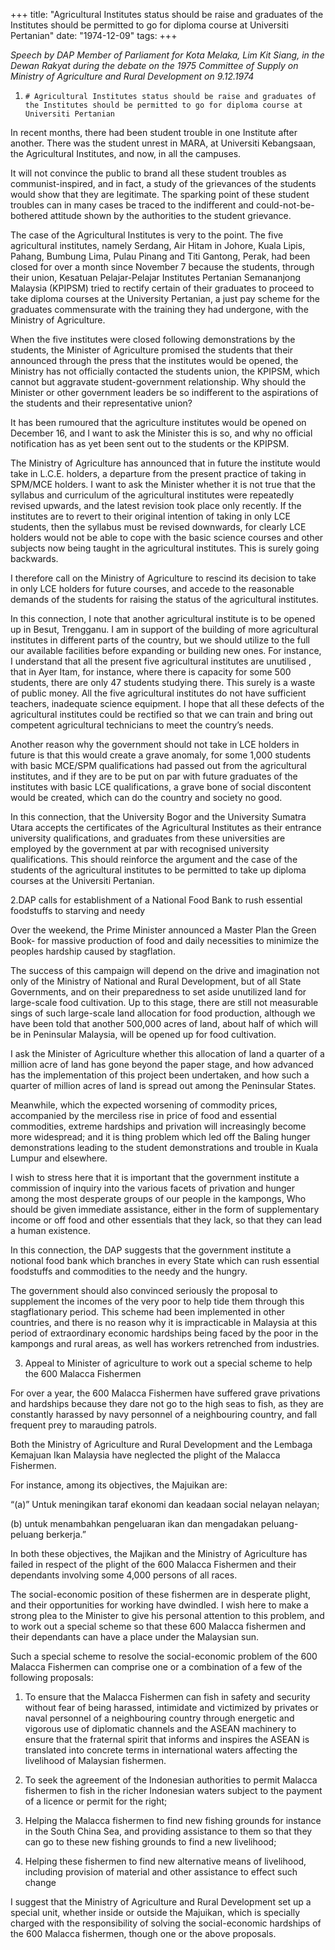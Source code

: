 +++ 
title: "Agricultural Institutes status should be raise and graduates of the Institutes should be permitted to go for diploma course at Universiti Pertanian"
date: "1974-12-09"
tags:
+++

_Speech by DAP Member of Parliament for Kota Melaka, Lim Kit Siang, in the Dewan Rakyat during the debate on the 1975 Committee of Supply on Ministry of Agriculture and Rural Development on 9.12.1974_

1.     # Agricultural Institutes status should be raise and graduates of the Institutes should be permitted to go for diploma course at Universiti Pertanian

In recent months, there had been student trouble in one Institute after another. There was the student unrest in MARA, at Universiti Kebangsaan, the Agricultural Institutes, and now, in all the campuses.</u>

It will not convince the public to brand all these student troubles as communist-inspired, and in fact, a study of the grievances of the students would show that they are legitimate. The sparking point of these student troubles can in many cases be traced to the indifferent and could-not-be-bothered attitude shown by the authorities to the student grievance.

The case of the Agricultural Institutes is very to the point. The five agricultural institutes, namely Serdang, Air Hitam in Johore, Kuala Lipis, Pahang, Bumbung Lima, Pulau Pinang and Titi Gantong, Perak, had been closed for over a month since November 7 because the students, through their union, Kesatuan Pelajar-Pelajar Institutes Pertanian Semananjong Malaysia (KPIPSM) tried to rectify certain of their graduates to proceed to take diploma courses at the University Pertanian, a just pay scheme for the graduates commensurate with the training they had undergone, with the Ministry of Agriculture.

When the five institutes were closed following demonstrations by the students, the Minister of Agriculture promised the students that their announced through the press that the institutes would be opened, the Ministry has not officially contacted the students union, the KPIPSM, which cannot but aggravate student-government relationship. Why should the Minister or other government leaders be so indifferent to the aspirations of the students and their representative union?

It has been rumoured that the agriculture institutes would be opened on December 16, and I want to ask the Minister this is so, and why no official notification has as yet been sent out to the students or the KPIPSM.

The Ministry of Agriculture has announced that in future the institute would take in L.C.E. holders, a departure from the present practice of taking in SPM/MCE holders. I want to ask the Minister whether it is not true that the syllabus and curriculum of the agricultural institutes were repeatedly revised upwards, and the latest revision took place only recently. If the institutes are to revert to their original intention of taking in only LCE students, then the syllabus must be revised downwards, for clearly LCE holders would not be able to cope with the basic science courses and other subjects now being taught in the agricultural institutes. This is surely going backwards.

I therefore call on the Ministry of Agriculture to rescind its decision to take in only LCE holders for future courses, and accede to the reasonable demands of the students for raising the status of the agricultural institutes.

In this connection, I note that another agricultural institute is to be opened up in Besut, Trengganu. I am in support of the building of more agricultural institutes in different parts of the country, but we should utilize to the full our available facilities before expanding or building new ones. For instance, I understand that all the present five agricultural institutes are unutilised , that in Ayer Itam, for instance, where there is capacity for some 500 students, there are only  47 students studying there. This surely is a waste of public money. All the five agricultural institutes do not have sufficient teachers, inadequate science equipment. I hope that all these defects of the agricultural institutes could be rectified so that we can train and bring out competent agricultural technicians to meet the country’s needs.

Another reason why the government should not take in LCE holders in future is that this would create a grave anomaly, for some 1,000 students with basic MCE/SPM qualifications had passed out from the agricultural institutes, and if they are to be put on par with future graduates of the institutes with basic LCE qualifications, a grave bone of social discontent would be created, which can do the country and society no good.

In this connection, that the University Bogor and the University Sumatra Utara accepts the certificates of the Agricultural Institutes as their entrance university qualifications, and graduates from these universities are employed by the government at par with recognised university qualifications. This should reinforce the argument and the case of the students of the agricultural institutes to be permitted to take up diploma courses at the Universiti Pertanian.

2.DAP calls for establishment of a National Food Bank to rush essential foodstuffs to starving and needy

Over the weekend, the Prime Minister announced a Master Plan the Green Book- for massive production of food and daily necessities to minimize the peoples hardship caused by stagflation.

The success of this campaign will depend on the drive and imagination not only of the Ministry of National and Rural Development, but of all State Governments, and on their preparedness to set aside unutilized land for large-scale food cultivation. Up to this stage, there are still not measurable sings of such large-scale land allocation for food production, although we have been told that another 500,000 acres of land, about half of which will be in Peninsular Malaysia, will be opened up for food cultivation.

I ask the Minister of Agriculture whether this allocation of land a quarter of a million acre of land has gone beyond the paper stage, and how advanced has the implementation of this project been undertaken, and how such a quarter of million acres of land is spread out among the Peninsular States.

Meanwhile, which the expected worsening of commodity prices, accompanied by the merciless rise in price of food and essential commodities, extreme hardships and privation will increasingly become more widespread; and it is thing problem which led off the Baling hunger demonstrations leading to the student demonstrations and trouble in Kuala Lumpur and elsewhere.

I wish to stress here that it is important that the government institute a commission of inquiry into the various facets of privation and hunger among the most desperate groups of our people in the kampongs,
Who should be given immediate assistance, either in the form of supplementary income or off food and other essentials that they lack, so that they can lead a human existence.

In this connection, the DAP suggests that the government institute a notional food bank which branches in every State which can rush essential foodstuffs and commodities to the needy and the hungry.

The government should also convinced seriously the proposal to supplement the incomes of the very poor to help tide them through this stagflationary period. This scheme had been implemented in other countries, and there is no reason why it is impracticable in Malaysia at this period of extraordinary economic hardships being faced by the poor in the kampongs and rural areas, as well has workers retrenched from industries.

3. Appeal to Minister of agriculture to work out a special scheme to help the 600 Malacca Fishermen

For over a year, the 600 Malacca Fishermen have suffered grave privations and hardships because they dare not go to the high seas to fish, as they are constantly harassed by navy personnel of a neighbouring country, and fall frequent prey to marauding patrols.

Both the Ministry of Agriculture and Rural Development and the Lembaga Kemajuan Ikan Malaysia have neglected the plight of the Malacca Fishermen.

For instance, among its objectives, the Majuikan are:

“(a)” Untuk meningikan taraf ekonomi dan keadaan social nelayan nelayan;

  (b) untuk menambahkan pengeluaran ikan dan mengadakan peluang-peluang berkerja.”

In both these objectives, the Majikan and the Ministry of Agriculture has failed in respect of the plight of the 600 Malacca Fishermen and their dependants involving some 4,000 persons of all races.

The social-economic position of these fishermen are in desperate plight, and their opportunities for working have dwindled. I wish here to make a strong plea to the Minister to give his personal attention to this problem, and to work out a special scheme so that these 600 Malacca fishermen and their dependants can have a place under the Malaysian sun.

Such a special scheme to resolve the social-economic problem of the 600 Malacca Fishermen can comprise one or a combination of a few of the following proposals:

1.	To ensure that the Malacca Fishermen can fish in safety and security without fear of being harassed, intimidate and victimized by privates or naval personnel of a neighbouring country through energetic and vigorous use of diplomatic channels and the ASEAN machinery to ensure that the fraternal spirit that informs and inspires the ASEAN is translated into concrete terms in international waters affecting the livelihood of Malaysian fishermen.

2.	To seek the agreement of the Indonesian authorities to permit Malacca fishermen to fish in the richer Indonesian waters subject to the payment of a licence or permit for the right;

3.	Helping the Malacca fishermen to find new fishing grounds for instance in the South China Sea, and providing assistance to them so that they can go to these new fishing grounds to find a new livelihood;

4.	Helping these fishermen to find new alternative means of livelihood, including provision of material and other assistance to effect such change

I suggest that the Ministry of Agriculture and Rural Development set up a special unit, whether inside or outside the Majuikan, which is specially charged with the responsibility of solving the social-economic hardships of the 600 Malacca fishermen, though one or the above proposals.
 
